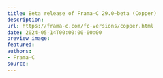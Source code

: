 ```yaml
---
title: Beta release of Frama-C 29.0~beta (Copper)
description:
url: https://frama-c.com/fc-versions/copper.html
date: 2024-05-14T00:00:00-00:00
preview_image:
featured:
authors:
- Frama-C
source:
---
```



